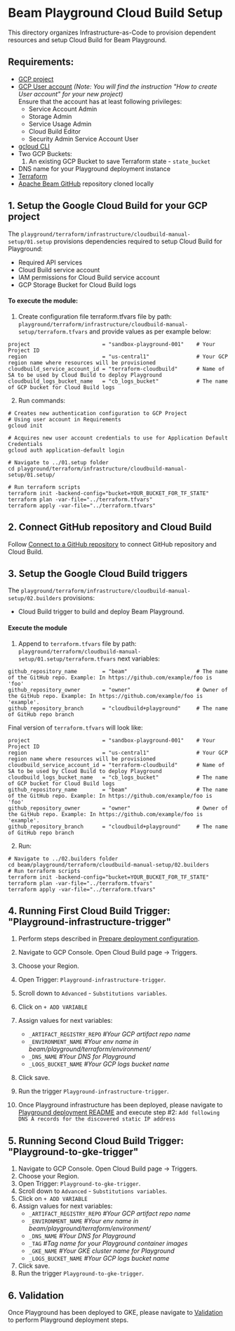 <!---
    Licensed to the Apache Software Foundation (ASF) under one
    or more contributor license agreements.  See the NOTICE file
    distributed with this work for additional information
    regarding copyright ownership.  The ASF licenses this file
    to you under the Apache License, Version 2.0 (the
    "License"); you may not use this file except in compliance
    with the License.  You may obtain a copy of the License at
      http://www.apache.org/licenses/LICENSE-2.0
    Unless required by applicable law or agreed to in writing,
    software distributed under the License is distributed on an
    "AS IS" BASIS, WITHOUT WARRANTIES OR CONDITIONS OF ANY
    KIND, either express or implied.  See the License for the
    specific language governing permissions and limitations
    under the License.
-->

# Beam Playground Cloud Build Setup

This directory organizes Infrastructure-as-Code to provision dependent resources and setup Cloud Build for Beam Playground.

## Requirements:

- [GCP project](https://cloud.google.com/resource-manager/docs/creating-managing-projects)
- [GCP User account](https://cloud.google.com/appengine/docs/standard/access-control?tab=python) _(Note: You will find the instruction "How to create User account" for your new project)_<br>
  Ensure that the account has at least following privileges:
    - Service Account Admin
    - Storage Admin
    - Service Usage Admin
    - Cloud Build Editor
    - Security Admin
      Service Account User
- [gcloud CLI](https://cloud.google.com/sdk/docs/install-sdk)
- Two GCP Buckets:
  1. An existing GCP Bucket to save Terraform state - `state_bucket`
- DNS name for your Playground deployment instance
- [Terraform](https://www.terraform.io/)
- [Apache Beam GitHub](https://github.com/apache/beam) repository cloned locally

## 1. Setup the Google Cloud Build  for your GCP project

The `playground/terraform/infrastructure/cloudbuild-manual-setup/01.setup` provisions dependencies required to setup Cloud Build for Playground:
- Required API services
- Cloud Build service account
- IAM permissions for Cloud Build service account
- GCP Storage Bucket for Cloud Build logs

#### To execute the module:

1. Create configuration file terraform.tfvars file by path: `playground/terraform/infrastructure/cloudbuild-manual-setup/terraform.tfvars`
and provide values as per example below:

```
project                       = "sandbox-playground-001"    # Your Project ID
region                        = "us-central1"               # Your GCP region name where resources will be provisioned
cloudbuild_service_account_id = "terraform-cloudbuild"      # Name of SA to be used by Cloud Build to deploy Playground
cloudbuild_logs_bucket_name   = "cb_logs_bucket"            # The name of GCP bucket for Cloud Build logs
```

2. Run commands:

```console
# Creates new authentication configuration to GCP Project
# Using user account in Requirements
gcloud init

# Acquires new user account credentials to use for Application Default Credentials
gcloud auth application-default login

# Navigate to ../01.setup folder
cd playground/terraform/infrastructure/cloudbuild-manual-setup/01.setup/

# Run terraform scripts
terraform init -backend-config="bucket=YOUR_BUCKET_FOR_TF_STATE"
terraform plan -var-file="../terraform.tfvars"
terraform apply -var-file="../terraform.tfvars"

```

## 2. Connect GitHub repository and Cloud Build
Follow [Connect to a GitHub repository](https://cloud.google.com/build/docs/automating-builds/github/connect-repo-github) to connect GitHub repository and Cloud Build.

## 3. Setup the Google Cloud Build triggers

The `playground/terraform/infrastructure/cloudbuild-manual-setup/02.builders` provisions:
- Cloud Build trigger to build and deploy Beam Playground.

#### Execute the module

1. Append to `terraform.tfvars` file by path: `playground/terraform/cloudbuild-manual-setup/01.setup/terraform.tfvars`
next variables:

```
github_repository_name        = "beam"                      # The name of the GitHub repo. Example: In https://github.com/example/foo is 'foo'
github_repository_owner       = "owner"                     # Owner of the GitHub repo. Example: In https://github.com/example/foo is 'example'.
github_repository_branch      = "cloudbuild+playground"     # The name of GitHub repo branch
```

Final version of `terraform.tfvars` will look like:

```
project                       = "sandbox-playground-001"    # Your Project ID
region                        = "us-central1"               # Your GCP region name where resources will be provisioned
cloudbuild_service_account_id = "terraform-cloudbuild"      # Name of SA to be used by Cloud Build to deploy Playground
cloudbuild_logs_bucket_name   = "cb_logs_bucket"            # The name of GCP bucket for Cloud Build logs
github_repository_name        = "beam"                      # The name of the GitHub repo. Example: In https://github.com/example/foo is 'foo'
github_repository_owner       = "owner"                     # Owner of the GitHub repo. Example: In https://github.com/example/foo is 'example'.
github_repository_branch      = "cloudbuild+playground"     # The name of GitHub repo branch
```

2. Run:

```
# Navigate to ../02.builders folder
cd beam/playground/terraform/cloudbuild-manual-setup/02.builders
# Run terraform scripts
terraform init -backend-config="bucket=YOUR_BUCKET_FOR_TF_STATE"
terraform plan -var-file="../terraform.tfvars"
terraform apply -var-file="../terraform.tfvars"
```

## 4. Running First Cloud Build Trigger: "Playground-infrastructure-trigger"

1. Perform steps described in [Prepare deployment configuration](https://github.com/apache/beam/tree/Infra%2Bplayground-in-gke/playground/terraform#prepare-deployment-configuration).

2. Navigate to GCP Console. Open Cloud Build page -> Triggers.
3. Choose your Region.
4. Open Trigger: `Playground-infrastructure-trigger`.
5. Scroll down to `Advanced` - `Substitutions variables`.
6. Click on `+ ADD VARIABLE`
7. Assign values for next variables:
   - `_ARTIFACT_REGISTRY_REPO`  *#Your GCP artifact repo name*
   - `_ENVIRONMENT_NAME` *#Your env name in beam/playground/terraform/environment/*
   - `_DNS_NAME` *#Your DNS for Playground*
   - `_LOGS_BUCKET_NAME` *#Your GCP logs bucket name*
8. Click save.
9. Run the trigger `Playground-infrastructure-trigger`.

10. Once Playground infrastructure has been deployed, please navigate to
[Playground deployment README](https://github.com/akvelon/beam/tree/Infra%2Bplayground-in-gke/playground/terraform#deploy-playground-infrastructure) and execute step #2:
`Add following DNS A records for the discovered static IP address`

## 5. Running Second Cloud Build Trigger: "Playground-to-gke-trigger"

1. Navigate to GCP Console. Open Cloud Build page -> Triggers.
2. Choose your Region.
3. Open Trigger: `Playground-to-gke-trigger`.
4. Scroll down to `Advanced` - `Substitutions variables`.
5. Click on `+ ADD VARIABLE`
6. Assign values for next variables:
    - `_ARTIFACT_REGISTRY_REPO`  *#Your GCP artifact repo name*
    - `_ENVIRONMENT_NAME` *#Your env name in beam/playground/terraform/environment/*
    - `_DNS_NAME` *#Your DNS for Playground*
    - `_TAG` *#Tag name for your Playground container images*
    - `_GKE_NAME` *#Your GKE cluster name for Playground*
    - `_LOGS_BUCKET_NAME` *#Your GCP logs bucket name*
7. Click save.
8. Run the trigger `Playground-to-gke-trigger`.


## 6. Validation

Once Playground has been deployed to GKE, please navigate to [Validation](https://github.com/akvelon/beam/tree/Infra%2Bplayground-in-gke/playground/terraform#validate-deployed-playground) to perform Playground deployment steps.